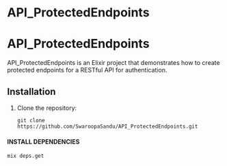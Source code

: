 # API_ProtectedEndpoints




# API_ProtectedEndpoints

API_ProtectedEndpoints is an Elixir project that demonstrates how to create protected endpoints for a RESTful API for authentication.

## Installation

1. Clone the repository:
   ```shell
   git clone https://github.com/SwaroopaSandu/API_ProtectedEndpoints.git
   
#### INSTALL DEPENDENCIES
```
mix deps.get
```   

